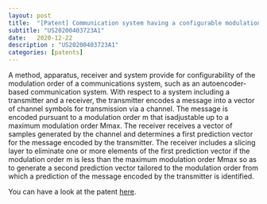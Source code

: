 ```yaml
---
layout: post
title:  "[Patent] Communication system having a configurable modulation order and an associated method and apparatus"
subtitle: "US20200403723A1"
date:   2020-12-22
description : "US20200403723A1"
categories: [patents]
---
```


A method, apparatus, receiver and system provide for configurability of the modulation order of a communications system, such as an autoencoder-based communication system. With respect to a system including a transmitter and a receiver, the transmitter encodes a message into a vector of channel symbols for transmission via a channel. The message is encoded pursuant to a modulation order m that isadjustable up to a maximum modulation order Mmax. The receiver receives a vector of samples generated by the channel and determines a first prediction vector for the message encoded by the transmitter. The receiver includes a slicing layer to eliminate one or more elements of the first prediction vector if the modulation order m is less than the maximum modulation order Mmax so as to generate a second prediction vector tailored to the modulation order from which a prediction of the message encoded by the transmitter is identified.

You can have a look at the patent [here](https://worldwide.espacenet.com/patent/search/family/073654400/publication/CN112118203A?q=pn%3DCN112118203A).





